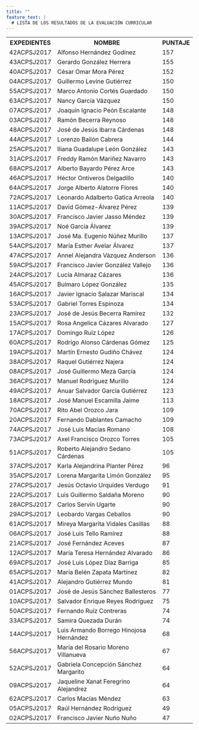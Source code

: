 ```yaml
---
title: ""
feature_text: |
  # LISTA DE LOS RESULTADOS DE LA EVALUACIÓN CURRICULAR
---
```



<table class="table3"><tbody>

<tr><th><b>EXPEDIENTES</b></th><th><b>NOMBRE</b></th><th><b>PUNTAJE</b></th></tr>
<tr><td><div><span>42ACPSJ2017</span></div></td><td>Alfonso Hernández Godínez</td><td><div><span>157</span></div></td></tr>
<tr><td><div><span>43ACPSJ2017</span></div></td><td>Gerardo González Herrera</td><td><div><span>155</span></div></td></tr>
<tr><td><div><span>40ACPSJ2017</span></div></td><td>César Omar Mora Pérez</td><td><div><span>152</span></div></td></tr>
<tr><td><div><span>04ACPSJ2017</span></div></td><td>Guillermo Levine Gutiérrez</td><td><div><span>150</span></div></td></tr>
<tr><td><div><span>55ACPSJ2017</span></div></td><td>Marco Antonio Cortés Guardado</td><td><div><span>150</span></div></td></tr>
<tr><td><div><span>63ACPSJ2017</span></div></td><td>Nancy García Vázquez</td><td><div><span>150</span></div></td></tr>
<tr><td><div><span>07ACPSJ2017</span></div></td><td>Joaquín Ignacio Peón Escalante</td><td><div><span>148</span></div></td></tr>
<tr><td><div><span>03ACPSJ2017</span></div></td><td>Ramón Becerra Reynoso</td><td><div><span>148</span></div></td></tr>
<tr><td><div><span>48ACPSJ2017</span></div></td><td>José de Jesús Ibarra Cárdenas </td><td><div><span>148</span></div></td></tr>
<tr><td><div><span>44ACPSJ2017</span></div></td><td>Lorenzo Bailón Cabrera</td><td><div><span>144</span></div></td></tr>
<tr><td><div><span>25ACPSJ2017</span></div></td><td>Iliana Guadalupe León González</td><td><div><span>143</span></div></td></tr>
<tr><td><div><span>31ACPSJ2017</span></div></td><td>Freddy Ramón Mariñez Navarro</td><td><div><span>143</span></div></td></tr>
<tr><td><div><span>68ACPSJ2017</span></div></td><td>Alberto Bayardo Pérez Arce</td><td><div><span>143</span></div></td></tr>
<tr><td><div><span>46ACPSJ2017</span></div></td><td>Héctor Ontiveros Delgadillo</td><td><div><span>140</span></div></td></tr>
<tr><td><div><span>64ACPSJ2017</span></div></td><td>Jorge Alberto Alatorre Flores</td><td><div><span>140</span></div></td></tr>
<tr><td><div><span>72ACPSJ2017</span></div></td><td>Leonardo Adalberto Gatica Arreola</td><td><div><span>140</span></div></td></tr>
<tr><td><div><span>11ACPSJ2017</span></div></td><td>David Gómez-Álvarez Pérez</td><td><div><span>139</span></div></td></tr>
<tr><td><div><span>30ACPSJ2017</span></div></td><td>Francisco Javier Jasso Méndez</td><td><div><span>139</span></div></td></tr>
<tr><td><div><span>39ACPSJ2017</span></div></td><td>Noé García Álvarez</td><td><div><span>139</span></div></td></tr>
<tr><td><div><span>13ACPSJ2017</span></div></td><td>José Ma. Eugenio Núñez Murillo </td><td><div><span>137</span></div></td></tr>
<tr><td><div><span>54ACPSJ2017</span></div></td><td>María Esther Avelar Álvarez</td><td><div><span>137</span></div></td></tr>
<tr><td><div><span>47ACPSJ2017</span></div></td><td>Annel Alejandra Vázquez Anderson</td><td><div><span>136</span></div></td></tr>
<tr><td><div><span>59ACPSJ2017</span></div></td><td>Francisco Javier González Vallejo</td><td><div><span>136</span></div></td></tr>
<tr><td><div><span>24ACPSJ2017</span></div></td><td>Lucía Almaraz Cázares</td><td><div><span>136</span></div></td></tr>
<tr><td><div><span>45ACPSJ2017</span></div></td><td>Bulmaro López González</td><td><div><span>135</span></div></td></tr>
<tr><td><div><span>16ACPSJ2017</span></div></td><td>Javier Ignacio Salazar Mariscal</td><td><div><span>134</span></div></td></tr>
<tr><td><div><span>53ACPSJ2017</span></div></td><td>Gabriel Torres Espinoza</td><td><div><span>134</span></div></td></tr>
<tr><td><div><span>23ACPSJ2017</span></div></td><td>José de Jesús Becerra Ramírez</td><td><div><span>132</span></div></td></tr>
<tr><td><div><span>15ACPSJ2017</span></div></td><td>Rosa Angelica Cázares Alvarado</td><td><div><span>127</span></div></td></tr>
<tr><td><div><span>17ACPSJ2017</span></div></td><td>Domingo Ruíz López</td><td><div><span>126</span></div></td></tr>
<tr><td><div><span>60ACPSJ2017</span></div></td><td>Rodrigo Alonso Cárdenas Gómez</td><td><div><span>125</span></div></td></tr>
<tr><td><div><span>19ACPSJ2017</span></div></td><td>Martín Ernesto Gudiño Chávez</td><td><div><span>124</span></div></td></tr>
<tr><td><div><span>38ACPSJ2017</span></div></td><td>Raquel Gutiérrez Najera</td><td><div><span>124</span></div></td></tr>
<tr><td><div><span>08ACPSJ2017</span></div></td><td>José Guillermo Meza García </td><td><div><span>124</span></div></td></tr>
<tr><td><div><span>36ACPSJ2017</span></div></td><td>Manuel Rodríguez Murillo</td><td><div><span>124</span></div></td></tr>
<tr><td><div><span>49ACPSJ2017</span></div></td><td>Anuar Salvador García Gutiérrez</td><td><div><span>123</span></div></td></tr>
<tr><td><div><span>18ACPSJ2017</span></div></td><td>José Manuel Escamilla Jaime</td><td><div><span>113</span></div></td></tr>
<tr><td><div><span>70ACPSJ2017</span></div></td><td>Rito Abel Orozco Jara</td><td><div><span>109</span></div></td></tr>
<tr><td><div><span>20ACPSJ2017</span></div></td><td>Fernando Dablantes Camacho</td><td><div><span>109</span></div></td></tr>
<tr><td><div><span>74ACPSJ2017</span></div></td><td>José Luis Macías Romano</td><td><div><span>108</span></div></td></tr>
<tr><td><div><span>73ACPSJ2017</span></div></td><td>Axel Francisco Orozco Torres</td><td><div><span>105</span></div></td></tr>
<tr><td><div><span>51ACPSJ2017</span></div></td><td>Roberto Alejandro Sedano Cárdenas</td><td><div><span>105</span></div></td></tr>
<tr><td><div><span>37ACPSJ2017</span></div></td><td>Karla Alejandrina Planter Pérez</td><td><div><span>96</span></div></td></tr>
<tr><td><div><span>35ACPSJ2017</span></div></td><td>Lorena Margarita Limón González</td><td><div><span>95</span></div></td></tr>
<tr><td><div><span>27ACPSJ2017</span></div></td><td>Jesús Octavio Urquídes Verdugo</td><td><div><span>91</span></div></td></tr>
<tr><td><div><span>22ACPSJ2017</span></div></td><td>Luis Guillermo Saldaña Moreno</td><td><div><span>90</span></div></td></tr>
<tr><td><div><span>28ACPSJ2017</span></div></td><td>Carlos Servín Ugarte</td><td><div><span>90</span></div></td></tr>
<tr><td><div><span>29ACPSJ2017</span></div></td><td>Leobardo Vargas Ceballos</td><td><div><span>90</span></div></td></tr>
<tr><td><div><span>61ACPSJ2017</span></div></td><td>Mireya Margarita Vidales Casillas</td><td><div><span>88</span></div></td></tr>
<tr><td><div><span>06ACPSJ2017</span></div></td><td>José Luis Tello Ramírez</td><td><div><span>88</span></div></td></tr>
<tr><td><div><span>21ACPSJ2017</span></div></td><td>José Fernández Aceves</td><td><div><span>87</span></div></td></tr>
<tr><td><div><span>12ACPSJ2017</span></div></td><td>María Teresa Hernández Alvarado</td><td><div><span>86</span></div></td></tr>
<tr><td><div><span>69ACPSJ2017</span></div></td><td>José Luis López Díaz Barriga</td><td><div><span>85</span></div></td></tr>
<tr><td><div><span>65ACPSJ2017</span></div></td><td>María Belén Zapata Martínez</td><td><div><span>82</span></div></td></tr>
<tr><td><div><span>41ACPSJ2017</span></div></td><td>Alejandro Gutiérrez Mundo</td><td><div><span>81</span></div></td></tr>
<tr><td><div><span>01ACPSJ2017</span></div></td><td>José de Jesús Sánchez Ballesteros</td><td><div><span>77</span></div></td></tr>
<tr><td><div><span>10ACPSJ2017</span></div></td><td>Salvador Enrique Reyes Rodríguez</td><td><div><span>75</span></div></td></tr>
<tr><td><div><span>50ACPSJ2017</span></div></td><td>Fernando Ruíz Contreras</td><td><div><span>74</span></div></td></tr>
<tr><td><div><span>33ACPSJ2017</span></div></td><td>Samira Quezada Durán</td><td><div><span>74</span></div></td></tr>
<tr><td><div><span>14ACPSJ2017</span></div></td><td>Luis Armando Borrego Hinojosa Hernández</td><td><div><span>68</span></div></td></tr>
<tr><td><div><span>56ACPSJ2017</span></div></td><td>María del Rosario Moreno Villanueva</td><td><div><span>67</span></div></td></tr>
<tr><td><div><span>52ACPSJ2017</span></div></td><td>Gabriela Concepción Sánchez Margarito</td><td><div><span>64</span></div></td></tr>
<tr><td><div><span>09ACPSJ2017</span></div></td><td>Jaqueline Xanat Feregrino Alejandrez</td><td><div><span>64</span></div></td></tr>
<tr><td><div><span>62ACPSJ2017</span></div></td><td>Carlos Macías Méndez</td><td><div><span>63</span></div></td></tr>
<tr><td><div><span>05ACPSJ2017</span></div></td><td>Raúl Hernández Rodríguez</td><td><div><span>49</span></div></td></tr>
<tr><td><div><span>02ACPSJ2017</span></div></td><td>Francisco Javier Nuño Nuño</td><td><div><span>47</span></div></td></tr>

</tbody></table>



